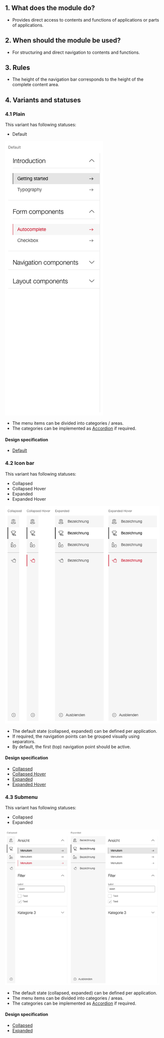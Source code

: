 ## 1. What does the module do?
* Provides direct access to contents and functions of applications or parts of applications.


## 2. When should the module be used? 
* For structuring and direct navigation to contents and functions.


## 3. Rules
* The height of the navigation bar corresponds to the height of the complete content area.


## 4. Variants and statuses
### 4.1 Plain
This variant has following statuses:
* Default

![Display of the sidebar in the plain version](https://raw.githubusercontent.com/sbb-design-systems/design-system-webapp-documentation/master/documentation/modules/sidebar/images/Sidebar_Plain.png 'class: image')

* The menu items can be divided into categories / areas.
* The categories can be implemented as [Accordion](https://digital.sbb.ch/en/webapps/components/accordion) if required.

#### Design specification
* [Default](https://sbb.invisionapp.com/d/main#/console/17140415/418096725/inspect)

### 4.2 Icon bar
This variant has following statuses:
* Collapsed
* Collapsed Hover
* Expanded
* Expanded Hover

![Display of the sidebar in the icon bar version](https://raw.githubusercontent.com/sbb-design-systems/design-system-webapp-documentation/master/documentation/modules/sidebar/images/Sidebar_Icon.png 'class: image')

* The default state (collapsed, expanded) can be defined per application.
* If required, the navigation points can be grouped visually using separators.
* By default, the first (top) navigation point should be active.

#### Design specification
* [Collapsed](https://sbb.invisionapp.com/d/main#/console/17140415/418096726/inspect)
* [Collapsed Hover](https://sbb.invisionapp.com/d/main#/console/17140415/418096727/inspect)
* [Expanded](https://sbb.invisionapp.com/d/main#/console/17140415/418096728/inspect)
* [Expanded Hover](https://sbb.invisionapp.com/d/main#/console/17140415/418096729/inspect)

### 4.3 Submenu
This variant has following statuses:
* Collapsed
* Expanded

![Display of the sidebar in the submenu version](https://raw.githubusercontent.com/sbb-design-systems/design-system-webapp-documentation/master/documentation/modules/sidebar/images/Sidebar_Submenu.png 'class: image')

* The default state (collapsed, expanded) can be defined per application.
* The menu items can be divided into categories / areas.
* The categories can be implemented as [Accordion](https://digital.sbb.ch/de/webapps/components/accordion) if required.

#### Design specification
* [Collapsed](https://sbb.invisionapp.com/d/main#/console/17140415/418096730/inspect)
* [Expanded](https://sbb.invisionapp.com/d/main#/console/17140415/418096731/inspect)
